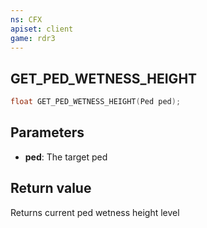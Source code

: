 ```yaml
---
ns: CFX
apiset: client
game: rdr3
---
```

## GET_PED_WETNESS_HEIGHT

```c
float GET_PED_WETNESS_HEIGHT(Ped ped);
```

## Parameters
* **ped**: The target ped

## Return value
Returns current ped wetness height level